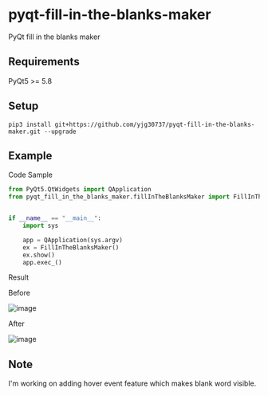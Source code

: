 # pyqt-fill-in-the-blanks-maker
PyQt fill in the blanks maker

## Requirements
PyQt5 >= 5.8

## Setup
```pip3 install git+https://github.com/yjg30737/pyqt-fill-in-the-blanks-maker.git --upgrade```

## Example
Code Sample
```python
from PyQt5.QtWidgets import QApplication
from pyqt_fill_in_the_blanks_maker.fillInTheBlanksMaker import FillInTheBlanksMaker


if __name__ == "__main__":
    import sys

    app = QApplication(sys.argv)
    ex = FillInTheBlanksMaker()
    ex.show()
    app.exec_()
```

Result

Before

![image](https://user-images.githubusercontent.com/55078043/148306133-5db34732-1541-4e49-ad4e-52457c262915.png)

After

![image](https://user-images.githubusercontent.com/55078043/148306184-2b3c5002-c38f-45ac-80fa-d1bafc7b6876.png)

## Note
I'm working on adding hover event feature which makes blank word visible.
